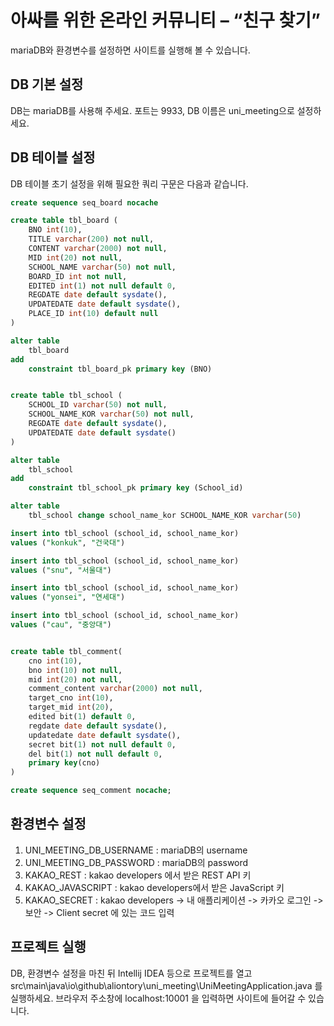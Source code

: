 # 아싸를 위한 온라인 커뮤니티 – “친구 찾기”

mariaDB와 환경변수를 설정하면 사이트를 실행해 볼 수 있습니다.

## DB 기본 설정
DB는 mariaDB를 사용해 주세요. 포트는 9933, DB 이름은 uni_meeting으로 설정하세요.

## DB 테이블 설정
 DB 테이블 초기 설정을 위해 필요한 쿼리 구문은 다음과 같습니다.

``` sql
create sequence seq_board nocache

create table tbl_board (
    BNO int(10),
    TITLE varchar(200) not null,
    CONTENT varchar(2000) not null,
    MID int(20) not null,
    SCHOOL_NAME varchar(50) not null,
    BOARD_ID int not null,
    EDITED int(1) not null default 0,
    REGDATE date default sysdate(),
    UPDATEDATE date default sysdate(),
    PLACE_ID int(10) default null
)

alter table
    tbl_board
add
    constraint tbl_board_pk primary key (BNO)


create table tbl_school (
    SCHOOL_ID varchar(50) not null,
    SCHOOL_NAME_KOR varchar(50) not null,
    REGDATE date default sysdate(),
    UPDATEDATE date default sysdate()
)

alter table
    tbl_school
add
    constraint tbl_school_pk primary key (School_id)

alter table
    tbl_school change school_name_kor SCHOOL_NAME_KOR varchar(50)

insert into tbl_school (school_id, school_name_kor)
values ("konkuk", "건국대")

insert into tbl_school (school_id, school_name_kor)
values ("snu", "서울대")

insert into tbl_school (school_id, school_name_kor)
values ("yonsei", "연세대")

insert into tbl_school (school_id, school_name_kor)
values ("cau", "중앙대")


create table tbl_comment(
    cno int(10),
    bno int(10) not null,
    mid int(20) not null,
    comment_content varchar(2000) not null,
    target_cno int(10),
    target_mid int(20),
    edited bit(1) default 0,
    regdate date default sysdate(),
    updatedate date default sysdate(),
    secret bit(1) not null default 0,
    del bit(1) not null default 0,
    primary key(cno)
)

create sequence seq_comment nocache;
```


## 환경변수 설정
1. UNI_MEETING_DB_USERNAME : mariaDB의 username
2. UNI_MEETING_DB_PASSWORD : mariaDB의 password
3. KAKAO_REST : kakao developers 에서 받은 REST API 키
4. KAKAO_JAVASCRIPT : kakao developers에서 받은 JavaScript 키
5. KAKAO_SECRET : kakao developers -> 내 애플리케이션 -> 카카오 로그인 -> 보안 -> Client secret 에 있는 코드 입력


## 프로젝트 실행
DB, 환경변수 설정을 마친 뒤 Intellij IDEA 등으로 프로젝트를 열고 src\main\java\io\github\aliontory\uni_meeting\UniMeetingApplication.java 를 실행하세요.
브라우저 주소창에 localhost:10001 을 입력하면 사이트에 들어갈 수 있습니다.
